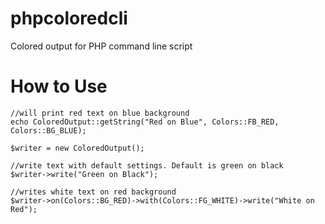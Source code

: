 phpcoloredcli
=============

Colored output for PHP command line script

How to Use
==========
    //will print red text on blue background
    echo ColoredOutput::getString("Red on Blue", Colors::FB_RED, Colors::BG_BLUE);

    $writer = new ColoredOutput();

    //write text with default settings. Default is green on black
    $writer->write("Green on Black");

    //writes white text on red background
    $writer->on(Colors::BG_RED)->with(Colors::FG_WHITE)->write("White on Red");
